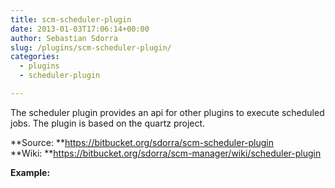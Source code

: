 ```yaml
---
title: scm-scheduler-plugin
date: 2013-01-03T17:06:14+00:00
author: Sebastian Sdorra
slug: /plugins/scm-scheduler-plugin/
categories:
  - plugins
  - scheduler-plugin

---
```

The scheduler plugin provides an api for other plugins to execute scheduled  
jobs. The plugin is based on the quartz project.

**Source: **<a title="scm-scheduler-plugin" href="https://bitbucket.org/sdorra/scm-scheduler-plugin" target="_blank">https&#x3A;//bitbucket.org/sdorra/scm-scheduler-plugin</a>  
**Wiki: **<a title="Wiki" href="https://bitbucket.org/sdorra/scm-manager/wiki/scheduler-plugin" target="_blank">https&#x3A;//bitbucket.org/sdorra/scm-manager/wiki/scheduler-plugin<strong><br /> </strong></a>

**Example:**

